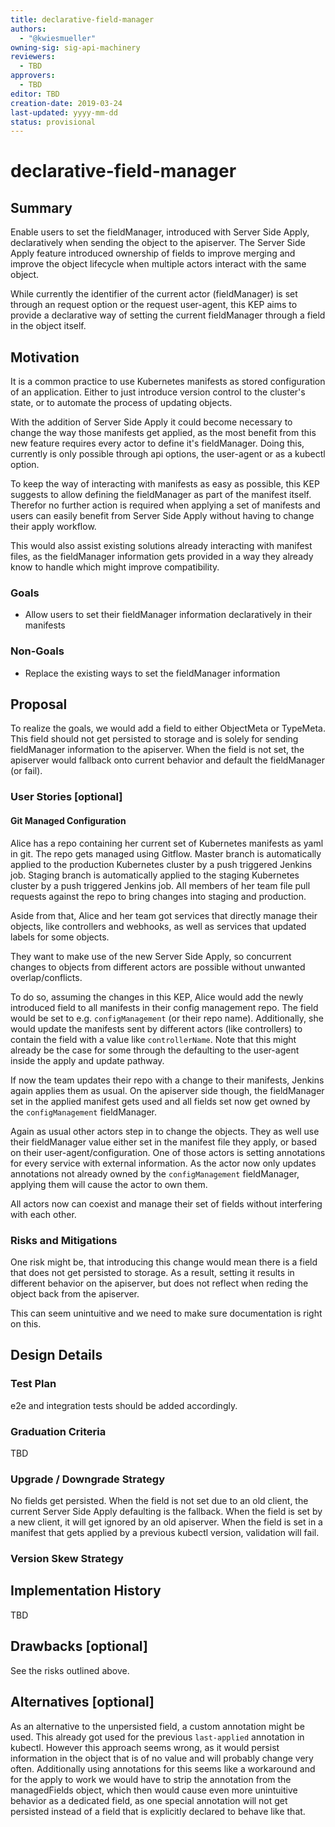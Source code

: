 ```yaml
---
title: declarative-field-manager
authors:
  - "@kwiesmueller"
owning-sig: sig-api-machinery
reviewers:
  - TBD
approvers:
  - TBD
editor: TBD
creation-date: 2019-03-24
last-updated: yyyy-mm-dd
status: provisional
---
```


# declarative-field-manager

## Summary

Enable users to set the fieldManager, introduced with Server Side Apply, declaratively when sending the object to the apiserver.
The Server Side Apply feature introduced ownership of fields to improve merging and improve the object lifecycle when multiple actors interact with the same object.

While currently the identifier of the current actor (fieldManager) is set through an request option or the request user-agent,
this KEP aims to provide a declarative way of setting the current fieldManager through a field in the object itself.

## Motivation

It is a common practice to use Kubernetes manifests as stored configuration of an application. Either to just introduce version control to the cluster's state, or to automate the process of updating objects.

With the addition of Server Side Apply it could become necessary to change the way those manifests get applied, as the most benefit from this new feature requires every actor to define it's fieldManager. Doing this, currently is only possible through api options, the user-agent or as a kubectl option.

To keep the way of interacting with manifests as easy as possible, this KEP suggests to allow defining the fieldManager as part of the manifest itself. Therefor no further action is required when applying a set of manifests and users can easily benefit from Server Side Apply without having to change their apply workflow.

This would also assist existing solutions already interacting with manifest files, as the fieldManager information gets provided in a way they already know to handle which might improve compatibility.

### Goals

- Allow users to set their fieldManager information declaratively in their manifests

### Non-Goals

- Replace the existing ways to set the fieldManager information

## Proposal

To realize the goals, we would add a field to either ObjectMeta or TypeMeta.
This field should not get persisted to storage and is solely for sending fieldManager information to the apiserver.
When the field is not set, the apiserver would fallback onto current behavior and default the fieldManager (or fail).

### User Stories [optional]

#### Git Managed Configuration

Alice has a repo containing her current set of Kubernetes manifests as yaml in git.
The repo gets managed using Gitflow.
Master branch is automatically applied to the production Kubernetes cluster by a push triggered Jenkins job.
Staging branch is automatically applied to the staging Kubernetes cluster by a push triggered Jenkins job.
All members of her team file pull requests against the repo to bring changes into staging and production.

Aside from that, Alice and her team got services that directly manage their objects, like controllers and webhooks,
as well as services that updated labels for some objects.

They want to make use of the new Server Side Apply, so concurrent changes to objects from different actors are possible without unwanted overlap/conflicts.

To do so, assuming the changes in this KEP, Alice would add the newly introduced field to all manifests in their config management repo. The field would be set to e.g. `configManagement` (or their repo name).
Additionally, she would update the manifests sent by different actors (like controllers) to contain the field with a value like `controllerName`. Note that this might already be the case for some through the defaulting to the user-agent inside the apply and update pathway.

If now the team updates their repo with a change to their manifests, Jenkins again applies them as usual. On the apiserver side though, the fieldManager set in the applied manifest gets used and all fields set now get owned by the `configManagement` fieldManager.

Again as usual other actors step in to change the objects. They as well use their fieldManager value either set in the manifest file they apply, or based on their user-agent/configuration.
One of those actors is setting annotations for every service with external information.
As the actor now only updates annotations not already owned by the `configManagement` fieldManager, applying them will cause the actor to own them.

All actors now can coexist and manage their set of fields without interfering with each other.

### Risks and Mitigations

One risk might be, that introducing this change would mean there is a field that does not get persisted to storage.
As a result, setting it results in different behavior on the apiserver, but does not reflect when reding the object back from the apiserver.

This can seem unintuitive and we need to make sure documentation is right on this.

## Design Details

### Test Plan

e2e and integration tests should be added accordingly.

### Graduation Criteria

TBD

### Upgrade / Downgrade Strategy

No fields get persisted.
When the field is not set due to an old client, the current Server Side Apply defaulting is the fallback.
When the field is set by a new client, it will get ignored by an old apiserver.
When the field is set in a manifest that gets applied by a previous kubectl version, validation will fail.

### Version Skew Strategy

## Implementation History

TBD

## Drawbacks [optional]

See the risks outlined above.

## Alternatives [optional]

As an alternative to the unpersisted field, a custom annotation might be used.
This already got used for the previous `last-applied` annotation in kubectl.
However this approach seems wrong, as it would persist information in the object that is of no value and will probably change very often. Additionally using annotations for this seems like a workaround and for the apply to work we would have to strip the annotation from the managedFields object, which then would cause even more unintuitive behavior as a dedicated field, as one special annotation will not get persisted instead of a field that is explicitly declared to behave like that.
